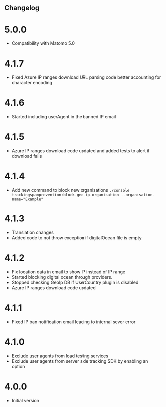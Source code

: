 ## Changelog

# 5.0.0
- Compatibility with Matomo 5.0

# 4.1.7
- Fixed Azure IP ranges download URL parsing code better accounting for character encoding

# 4.1.6
- Started including userAgent in the banned IP email

# 4.1.5
- Azure IP ranges download code updated and added tests to alert if download fails

# 4.1.4
- Add new command to block new organisations `./console trackingspamprevention:block-geo-ip-organisation --organisation-name="Example"`

# 4.1.3
- Translation changes
- Added code to not throw exception if digitalOcean file is empty

# 4.1.2
- Fix location data in email to show IP instead of IP range
- Started blocking digital ocean through providers.
- Stopped checking GeoIp DB if UserCountry plugin is disabled
- Azure IP ranges download code updated

# 4.1.1
- Fixed IP ban notification email leading to internal sever error

# 4.1.0
- Exclude user agents from load testing services
- Exclude user agents from server side tracking SDK by enabling an option

# 4.0.0
* Initial version
